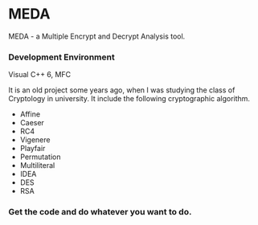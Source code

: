 MEDA
====

MEDA - a Multiple Encrypt and Decrypt Analysis tool.

### Development Environment
Visual C++ 6, MFC

It is an old project some years ago, when I was studying the class of Cryptology in university. It include the following cryptographic algorithm.
* Affine
* Caeser
* RC4
* Vigenere
* Playfair
* Permutation
* Multiliteral
* IDEA
* DES
* RSA

### Get the code and do whatever you want to do.
